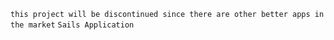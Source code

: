 `this project will be discontinued since there are other better apps in the market`
`Sails Application`
